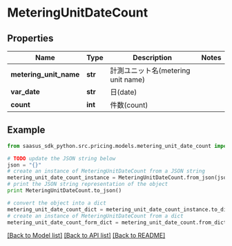 # MeteringUnitDateCount


## Properties
Name | Type | Description | Notes
------------ | ------------- | ------------- | -------------
**metering_unit_name** | **str** | 計測ユニット名(metering unit name) | 
**var_date** | **str** | 日(date) | 
**count** | **int** | 件数(count) | 

## Example

```python
from saasus_sdk_python.src.pricing.models.metering_unit_date_count import MeteringUnitDateCount

# TODO update the JSON string below
json = "{}"
# create an instance of MeteringUnitDateCount from a JSON string
metering_unit_date_count_instance = MeteringUnitDateCount.from_json(json)
# print the JSON string representation of the object
print MeteringUnitDateCount.to_json()

# convert the object into a dict
metering_unit_date_count_dict = metering_unit_date_count_instance.to_dict()
# create an instance of MeteringUnitDateCount from a dict
metering_unit_date_count_form_dict = metering_unit_date_count.from_dict(metering_unit_date_count_dict)
```
[[Back to Model list]](../README.md#documentation-for-models) [[Back to API list]](../README.md#documentation-for-api-endpoints) [[Back to README]](../README.md)



